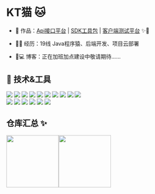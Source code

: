 # KT猫 🐱


- 🏡 作品：<a href="https://github.com/liyupi/code-nav" target="_blank">Api接口平台</a> | <a href="https://github.com/nor404/kmapi-client-sdk" target="_blank">SDK工具包</a> | <a href="https://github.com/liyupi/code-nav" target="_blank">客户端测试平台</a> ✨🎉

- 👨‍💻 经历：19线 Java程序猿、后端开发、项目云部署

- 🤔💻 博客：正在加班加点建设中敬请期待......

## 🔧 技术&工具


<img src="https://img.shields.io/static/v1?label=编辑器&message=intellij IDEA IDEA&logo=IntelliJ IDEA&color=blue"/>  ![](https://img.shields.io/badge/-Mysql-informational?style=flat&logo=MySQL&logoColor=white&color=blue) ![](https://img.shields.io/badge/-Redis-informational?style=flat&logo=Redis&logoColor=white&color=red)
<img src="https://img.shields.io/badge/-Jetty-informational?style=flat&logo=Eclipse Jetty&logoColor=white&color=red)"/>
![](https://img.shields.io/badge/-Nginx-informational?style=flat&logo=NGINX&logoColor=white&color=2bbc8a) 
<img src="https://img.shields.io/badge/-Tomcat-informational?style=flat&logo=Apache Tomcat&logoColor=white&color=2bbc8a"/>
![](https://img.shields.io/badge/-Java-informational?style=flat&logo=openjdk&logoColor=white&color=blue)
![](https://img.shields.io/badge/-Docker-informational?style=flat&logo=Docker&logoColor=white&color=blue) ![](https://img.shields.io/badge/-Spring-informational?style=flat&logo=Spring&logoColor=white&color=2bbc8a) 
<img src="https://img.shields.io/badge/-Spring Boot-informational?style=flat&logo=Spring Boot&logoColor=white&color=2bbc8a"/> </br>
<img src="https://img.shields.io/badge/-Github-informational?style=flat&logo=GitHub&logoColor=white&color=A9A9A9"/> <img src="https://img.shields.io/badge/-Gitee-informational?style=flat&logo=Gitee&logoColor=white&color=red"/>
<img src="https://img.shields.io/badge/OS-Linux-informational?style=flat&logo=CentOS&logoColor=white&color=red"/>
<img src="https://img.shields.io/badge/-Maven-informational?style=flat&logo=Apache Maven&logoColor=white&color=blue"/> <img src="https://img.shields.io/badge/-Photoshop-informational?style=flat&logo=Adobe Photoshop&logoColor=white&color=blue"/> ![](https://img.shields.io/badge/-Json-informational?style=flat&logo=JSON&logoColor=white&color=blue)


## 仓库汇总 ✨
<img align="" height="137px" src="https://github-readme-stats.vercel.app/api?username=nor404&hide_title=true&hide_border=true&show_icons=true&include_all_commits=true&line_height=21&bg_color=0,EC6C6C,FFD479,FFFC79,73FA79&theme=graywhite&locale=cn" /><img align="" height="137px" src="https://github-readme-stats.vercel.app/api/top-langs/?username=nor404&hide_title=true&hide_border=true&layout=compact&bg_color=0,73FA79,73FDFF,D783FF&theme=graywhite&locale=cn" />
